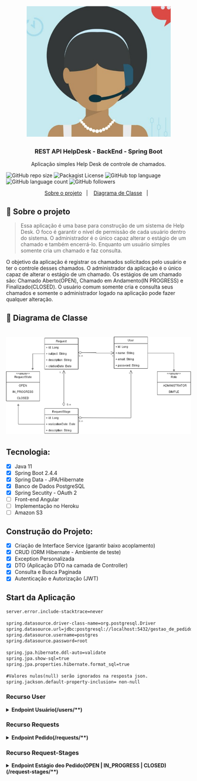 <h1 align="center">
    <img alt="Ecommerce" src="https://github.com/JeffersonLuizCruz/api-restful-gestaodepedidos/blob/main/API-RESTful-GestaoDePedidos/src/main/resources/tamplate/logo3.png" />
</h1>

<h3 align="center">
  REST API HelpDesk - BackEnd - Spring Boot
</h3>

<p align="center">Aplicação simples Help Desk de controle de chamados.</p>

![GitHub repo size](https://img.shields.io/github/repo-size/JeffersonLuizCruz/financial)  ![Packagist License](https://img.shields.io/packagist/l/JeffersonLuizCruz/financial)  ![GitHub top language](https://img.shields.io/github/languages/top/JeffersonLuizCruz/financial)  ![GitHub language count](https://img.shields.io/github/languages/count/JeffersonLuizCruz/financial?label=Linguagem%20de%20Programa%C3%A7%C3%A3o)  ![GitHub followers](https://img.shields.io/github/followers/JeffersonLuizCruz?style=social)

<p align="center">
  <a href="#-sobre">Sobre o projeto</a>&nbsp;&nbsp;&nbsp;|&nbsp;&nbsp;&nbsp;
  <a href="#-diagrama">Diagrama de Classe</a>&nbsp;&nbsp;&nbsp;|&nbsp;&nbsp;&nbsp;
</p>

## :page_with_curl: Sobre o projeto <a name="-sobre"/></a>

> Essa aplicação é uma base para construção de um sistema de Help Desk. O foco é garantir o nível de permissão de cada usuário dentro do sistema. O administrador é o único capaz alterar o estágio de um chamado e também encerrá-lo. Enquanto um usuário simples somente cria um chamado e faz consulta. 

O objetivo da aplicação é registrar os chamados solicitados pelo usuário e ter o controle desses chamados. O administrador da aplicação é o único capaz de alterar o estágio de um chamado. Os estágios de um chamado são: Chamado Aberto(OPEN), Chamado em Andamento(IN PROGRESS) e Finalizado(CLOSED). O usuário comum somente cria e consulta seus chamados e somente o administrador logado na aplicação pode fazer qualquer alteração.


## :page_with_curl: Diagrama de Classe <a name="-diagrama"/></a>
<h1 align="center">
    <img alt="Ecommerce" src="https://github.com/JeffersonLuizCruz/API-RESTful-GestaoDePedidos/blob/main/API-RESTful-GestaoDePedidos/src/main/resources/tamplate/diagrama-class.png" />
</h1>

## Tecnologia:
- [x] Java 11<br>
- [x] Spring Boot 2.4.4<br>
- [x] Spring Data - JPA/Hibernate<br>
- [x] Banco de Dados PostgreSQL<br>
- [x] Spring Secutity - OAuth 2<br>
- [ ] Front-end Angular<br>
- [ ] Implementação no Heroku<br>
- [ ] Amazon S3<br>

## Construção do Projeto:
- [x] Criação de Interface Service (garantir baixo acoplamento)<br>
- [x] CRUD (ORM Hibernate - Ambiente de teste)<br>
- [x] Exception Personalizada
- [x] DTO (Aplicação DTO na camada de Controller)
- [x] Consulta e Busca Paginada
- [x] Autenticação e Autorização (JWT)

## Start da Aplicação
```
server.error.include-stacktrace=never

spring.datasource.driver-class-name=org.postgresql.Driver
spring.datasource.url=jdbc:postgresql://localhost:5432/gestao_de_pedidos
spring.datasource.username=postgres
spring.datasource.password=root

spring.jpa.hibernate.ddl-auto=validate
spring.jpa.show-sql=true
spring.jpa.properties.hibernate.format_sql=true

#Valores nulos(null) serão ignorados na resposta json.
spring.jackson.default-property-inclusion= non-null
```

### Recurso User

<details>
<summary><strong> Endpoint Usuário(/users/**)</strong></summary>

### Rota[POST]
- Salvar Usuário.
[POST] http://localhost:8080/users/

#### Body:
```
{
    "name": "Hugo",
    "email": "hugo@gmail.com",
    "password": "123456789",
    "role": "ADMINISTRATOR"
}
```

### Rota[POST]
- Login e Senha.
[POST] http://localhost:8080/users/login

#### Body:
```
{
    "email": "hugo@gmail.com",
    "password": "123456789"
}
```
### Reponse Token JWT:
```
{
    "token": "eyJhbGciOiJIUzUxMiJ9.
    eyJzdWIiOiJodWdvQGdtYWlsLmNvbSIsImV4cCI6MTYxMzkxODcxMCwicm9sZSI6WyJST0xFX0FETUlOSVNUUkFUT1IiXX0.
    hAFvi5vIQq_SN6_hb4GBx2bvKWCZrV5hxpc9R6en7EenoFlH35UU3S0bim0kfLXKluRwR4y3lwM4LKGrovAcLA",
    
    "expire": 1613918710023,
    "tokenProvider": "Dearer"
}
```

### Rota[PUT]
- Editar Usuário.
[PUT] http://localhost:8080/users/1

#### Body:
```
{
    "name": "Hugo",
    "email": "hugo@gmail.com",
    "password": "1234hugo", //Edite Password
    "role": "ADMINISTRATOR"
}
```

### Rota[GET]
- Listar Usuário por id .
[GET] http://localhost:8080/users/1

#### Response:
```
{
    "id": 1,
    "name": "Hugo",
    "email": "hugo@gmail.com",
    "role": "ADMINISTRATOR"
}
```
### Rota[GET]
- Lista Páginada de Usuários
[GET] http://localhost:8080/users/

#### Response:
```
{
    "totalElements": 10,
    "pageSize": 10,
    "totalPages": 1,
    "elements": [
        {
            "id": 1,
            "name": "hugo",
            "email": "hugo@gmail.com",
            "role": "ADMINISTRATOR"
        },
        {
            "id": 2,
            "name": "jeff",
            "email": "jeff@gmail.com",
            "role": "SIMPLE"
        },
} ...
```
### Rota[GET]
- Lista Páginada de um Pedido de respectivo usuário.
[GET] http://localhost:8080/users/1/requests

#### Response:
```
{
    "totalElements": 1,
    "pageSize": 10,
    "totalPages": 1,
    "elements": [
        {
            "id": 1,
            "subject": "Pedido de Notebook",
            "description": "Notebook Acer de configuraÃ§Ã£o avanÃ§ada para programaÃ§Ã£o Android",
            "creationDate": "2021-02-16T15:23:28.464+00:00",
            "state": "OPEN",
            "owner": {
                "id": 1,
                "name": "hugo",
                "email": "hugo@gmail.com",
                "role": "ADMINISTRATOR"
            }
        }
    ]
}
```
</details>

### Recurso Requests

<details>
<summary><strong> Endpoint Pedido(/requests/**)</strong></summary>
    
### Rota[POST]
- Cadastro de Pedido.
[POST] http://localhost:8080/requests

#### Body:
```
{
    "subject": "Pedido de Notebook",
    "description": "Notebook Acer de configuração avançada para programação Android",
    "owner": {
        "id": 1,
        "name": "Hugo",
        "email": "hugo@gmail.com",
        "role": "ADMINISTRATOR"
    }
}
```
### Rota[PUT]
- Editar Pedido.
[POST] http://localhost:8080/requests/1

#### Body:
```
{
    "subject": "Pedido de Notebook",
    "description": "Notebook Dell de configuração avançada para programação Android", // Editado marca de notebook
    "owner": {
        "id": 1,
        "name": "Hugo",
        "email": "hugo@gmail.com",
        "role": "ADMINISTRATOR"
    }
}
```
### Rota[GET]
- Listar Pedido por id .
[GET] http://localhost:8080/requests/1

#### Response:
```
{
    "id": 1,
    "subject": "Pedido de Notebook",
    "description": "Notebook Dell de configuraÃ§Ã£o avanÃ§ada para programaÃ§Ã£o Android",
    "creationDate": "2021-02-16T15:23:28.464+00:00",
    "state": "OPEN",
    "owner": {
        "id": 1,
        "name": "Hugo",
        "email": "hugo@gmail.com",
        "role": "ADMINISTRATOR"
    }
}
```
### Rota[GET]
- Listar de Pedido paginada .
[GET] http://localhost:8080/requests/

#### Response:
```
{
    "totalElements": 2,
    "pageSize": 10,
    "totalPages": 1,
    "elements": [
        {
            "id": 1,
            "subject": "Pedido de Notebook",
            "description": "Notebook Dell de configuraÃ§Ã£o avanÃ§ada para programaÃ§Ã£o Android",
            "creationDate": "2021-02-16T15:23:28.464+00:00",
            "state": "OPEN",
            "owner": {
                "id": 1,
                "name": "hugo",
                "email": "hugo@gmail.com",
                "role": "ADMINISTRATOR"
            }
        },
        {
            "id": 2,
            "subject": "Pedido de compra de Software IDE",
            "description": "O software IDE para desenvolvimento para compra é o Intellij",
            "creationDate": "2021-02-16T15:41:24.807+00:00",
            "state": "OPEN",
            "owner": {
                "id": 1,
                "name": "hugo",
                "email": "hugo@gmail.com",
                "role": "ADMINISTRATOR"
            }
        }
    ]
}
...
```

### Rota[GET]
- Listar de Pedido paginada com seu respectivo Estágio(status = OPEN | IN_PROGRESS | CLOSED).
[GET] http://localhost:8080/requests/1/request-stages

#### Response:
```
{
    "totalElements": 1,
    "pageSize": 10,
    "totalPages": 1,
    "elements": [
        {
            "id": 1,
            "description": "Pedido submetido para anÃ¡lise",
            "realizationDate": "2021-02-16T17:19:35.869+00:00",
            "state": "IN_PROGRESS",
            "request": {
                "id": 1,
                "subject": "Pedido de Notebook",
                "description": "Notebook Acer de configuraÃ§Ã£o avanÃ§ada para programaÃ§Ã£o Android",
                "creationDate": "2021-02-16T15:23:28.464+00:00",
                "state": "IN_PROGRESS",
                "owner": {
                    "id": 1,
                    "name": "hugo",
                    "email": "hugo@gmail.com",
                    "role": "ADMINISTRATOR"
                }
            },
            "owner": {
                "id": 1,
                "name": "hugo",
                "email": "hugo@gmail.com",
                "role": "ADMINISTRATOR"
            }
        }
    ]
}
```
</details>

### Recurso Request-Stages

<details>
<summary><strong> Endpoint Estágio deo Pedido(OPEN | IN_PROGRESS | CLOSED)(/request-stages/**)</strong></summary>
    
### Rota[POST]

- O administrador do sistema irá definir o estatus do cadastro do Pedido do Cliente.
[POST] http://localhost:8080/request-stages
#### Body:
```
{
    "id": 1,
    "description": "Pedido submetido para anÃ¡lise",
    "realizationDate": "2021-02-16T17:19:35.869+00:00",
    "state": "IN_PROGRESS",
    "request": {
        "id": 1,
        "subject": "Pedido de Notebook",
        "description": "Notebook Acer de configuraÃ§Ã£o avanÃ§ada para programaÃ§Ã£o Android",
        "creationDate": "2021-02-16T15:23:28.464+00:00",
        "state": "IN_PROGRESS",
        "owner": {
            "id": 1,
            "name": "Hugo",
            "email": "hugo@gmail.com",
            "role": "ADMINISTRATOR"
        }
    },
    "owner": {
        "id": 1,
        "name": "Hugo",
        "email": "hugo@gmail.com",
        "role": "ADMINISTRATOR"
    }
}
...
 ```   
</details>


